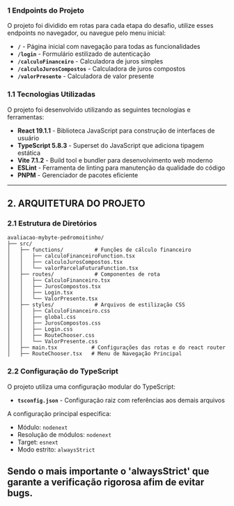 ### 1 Endpoints do Projeto
O projeto foi dividido em rotas para cada etapa do desafio, utilize esses endpoints no navegador, ou navegue pelo menu inicial:

- **`/`** - Página inicial com navegação para todas as funcionalidades
- **`/login`** - Formulário estilizado de autenticação
- **`/calculoFinanceiro`** - Calculadora de juros simples
- **`/calculoJurosCompostos`** - Calculadora de juros compostos  
- **`/valorPresente`** - Calculadora de valor presente

### 1.1 Tecnologias Utilizadas

O projeto foi desenvolvido utilizando as seguintes tecnologias e ferramentas:

- **React 19.1.1** - Biblioteca JavaScript para construção de interfaces de usuário
- **TypeScript 5.8.3** - Superset do JavaScript que adiciona tipagem estática
- **Vite 7.1.2** - Build tool e bundler para desenvolvimento web moderno
- **ESLint** - Ferramenta de linting para manutenção da qualidade do código
- **PNPM** - Gerenciador de pacotes eficiente

---

## 2. ARQUITETURA DO PROJETO

### 2.1 Estrutura de Diretórios

```
avaliacao-mybyte-pedromoitinho/
├── src/
│   ├── functions/          # Funções de cálculo financeiro
│   │   ├── calculoFinanceiroFunction.tsx
│   │   ├── calculoJurosCompostos.tsx
│   │   └── valorParcelaFuturaFunction.tsx
│   ├── routes/             # Componentes de rota
│   │   ├── CalculoFinanceiro.tsx
│   │   ├── JurosCompostos.tsx
│   │   ├── Login.tsx
│   │   └── ValorPresente.tsx
│   ├── styles/             # Arquivos de estilização CSS
│   │   ├── CalculoFinanceiro.css
│   │   ├── global.css
│   │   ├── JurosCompostos.css
│   │   ├── Login.css
│   │   ├── RouteChooser.css
│   │   └── ValorPresente.css
│   ├── main.tsx           # Configurações das rotas e do react router
│   ├── RouteChooser.tsx   # Menu de Navegação Principal

```

### 2.2 Configuração do TypeScript

O projeto utiliza uma configuração modular do TypeScript:

- **`tsconfig.json`** - Configuração raiz com referências aos demais arquivos

A configuração principal especifica:
- Módulo: `nodenext`
- Resolução de módulos: `nodenext`
- Target: `esnext`
- Modo estrito: `alwaysStrict`

Sendo o mais importante o 'alwaysStrict' que garante a verificação rigorosa afim de evitar bugs.
---

